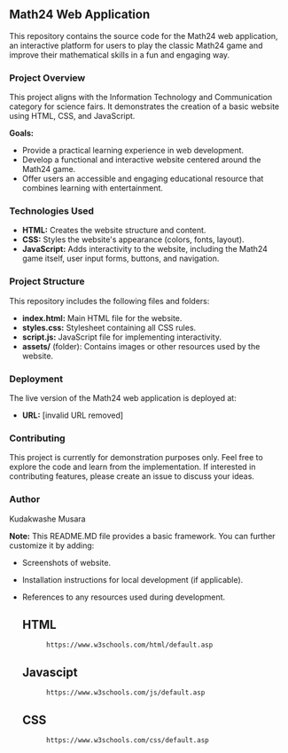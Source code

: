 ## Math24 Web Application

This repository contains the source code for the Math24 web application, an interactive platform for users to play the classic Math24 game and improve their mathematical skills in a fun and engaging way.

### Project Overview

This project aligns with the Information Technology and Communication category for science fairs. It demonstrates the creation of a basic website using HTML, CSS, and JavaScript. 

**Goals:**

* Provide a practical learning experience in web development.
* Develop a functional and interactive website centered around the Math24 game.
* Offer users an accessible and engaging educational resource that combines learning with entertainment.

### Technologies Used

* **HTML:** Creates the website structure and content.
* **CSS:** Styles the website's appearance (colors, fonts, layout).
* **JavaScript:** Adds interactivity to the website, including the Math24 game itself, user input forms, buttons, and navigation.

### Project Structure

This repository includes the following files and folders:

* **index.html:** Main HTML file for the website.
* **styles.css:** Stylesheet containing all CSS rules.
* **script.js:** JavaScript file for implementing interactivity.
* **assets/** (folder): Contains images or other resources used by the website.

### Deployment

The live version of the Math24 web application is deployed at:

* **URL:** [invalid URL removed]

### Contributing

This project is currently for demonstration purposes only. Feel free to explore the code and learn from the implementation. If interested in contributing features, please create an issue to discuss your ideas.

### Author

Kudakwashe Musara

**Note:** This README.MD file provides a basic framework. You can further customize it by adding:

* Screenshots of website.

* Installation instructions for local development (if applicable).

* References to any resources used during development.
    ## HTML
            https://www.w3schools.com/html/default.asp
    ## Javascipt
            https://www.w3schools.com/js/default.asp
    ## CSS
            https://www.w3schools.com/css/default.asp
            
